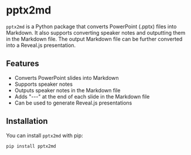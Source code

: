 # pptx2md

`pptx2md` is a Python package that converts PowerPoint (.pptx) files into Markdown. It also supports converting speaker notes and outputting them in the Markdown file. The output Markdown file can be further converted into a Reveal.js presentation.

## Features

- Converts PowerPoint slides into Markdown
- Supports speaker notes
- Outputs speaker notes in the Markdown file
- Adds "---" at the end of each slide in the Markdown file
- Can be used to generate Reveal.js presentations

## Installation

You can install `pptx2md` with pip:

```bash
pip install pptx2md
